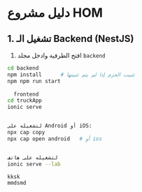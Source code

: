 # دليل مشروع HOM

## 1. تشغيل الـ Backend (NestJS)
1. افتح الطرفية وادخل مجلد `backend`
```bash
cd backend
npm install      # تثبيت الحزم إذا لم يتم تثبيتها
npm npm run start 
  
  frontend
cd truckApp
ionic serve


لتشغيله على Android أو iOS:
npx cap copy
npx cap open android   # أو ios


لتشغيله على هاتف
ionic serve --lab

kksk
mmdsmd